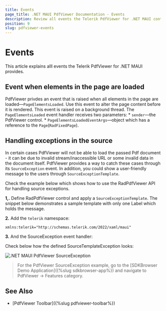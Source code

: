 ```yaml
---
title: Events
page_title: .NET MAUI PdfViewer Documentation - Events
description: Review all events the Telerik PdfViewer for .NET MAUI control provides.
position: 9
slug: pdfviewer-events
---
```


# Events

This article explains alll events the Telerik PdfViewer for .NET MAUI provides. 

## Event when elements in the page are loaded

PdfViewer privdes an event that is raised when all elements in the page are loaded&mdash;`PageElementsLoaded`. Use this event to alter the page content before it is rendered. This event is raised on a background thread.
The `PageElementsLoaded` event handler receives two parameters:
	* `sender`&mdash;the PdfViewer control.
	* `PageElementsLoadedEventArgs`&mdash;object which has a reference to the  `Page`(`RadFixedPage`).


## Handling exceptions in the source

In certain cases PdfViewer will not be able to load the passed Pdf document - it can be due to invalid stream/inaccessible URL or some invalid data in the document itself. PdfViewer provides a way to catch these cases through its `SourceException` event. In addition, you could show a user-friendly message to the users through `SourceExceptionTemplate`.

Check the example below which shows how to use the RadPdfViewer API for handling source exceptions.

**1,.** Define RadPdfViewer control and apply a `SourceExceptionTemplate`. The snippet below demonstrates a sample template with only one Label which holds the message. 

<snippet id='pdfviewer-source-exception-xaml' />

**2.** Add the `telerik` namespace:

```XAML
xmlns:telerik="http://schemas.telerik.com/2022/xaml/maui"
```

**3.** And the SourceException event handler:

<snippet id='pdfviewer-sourceexception-eventhandler' />

Check below how the defined SourceTemplateException looks:

![.NET MAUI PdfViewer SourceException](images/pdfviewer-sourceexceptiontemplate.png)

> For the PdfViewer SourceException example, go to the [SDKBrowser Demo Application]({%slug sdkbrowser-app%}) and navigate to PdfViewer -> Features category.

## See Also

- [PdfViewer Toolbar]({%slug pdfviewer-toolbar%})
